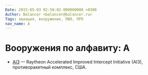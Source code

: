 ```yaml
---
Date: 2015-05-03 02:58:02.000000000 +0300
Author: Balancer <balancer@balancer.ru>
Tags: авиация, вооружение, ПВО, ПРО
nav_name: A
---
```


# Вооружения по алфавиту: A

* [AI3](ai3/) — Raytheon Accelerated Improved Intercept Initiative (AI3), противоракетный комплекс, США.
